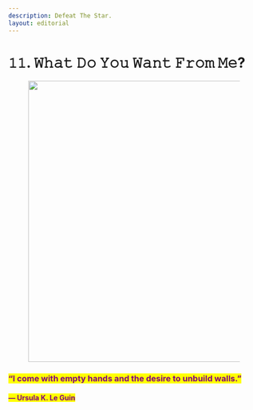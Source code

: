 ```yaml
---
description: Defeat The Star.
layout: editorial
---
```


# 𝟷𝟷. 𝚆𝚑𝚊𝚝 𝙳𝚘 𝚈𝚘𝚞 𝚆𝚊𝚗𝚝 𝙵𝚛𝚘𝚖 𝙼𝚎?

<figure><img src="../../../../../../.gitbook/assets/pexels-btgl-♡-18341085.jpg" alt="" width="563"><figcaption></figcaption></figure>

### <mark style="color:purple;">“I come with empty hands and the desire to unbuild walls.”</mark>&#x20;

#### <mark style="color:purple;">― Ursula K. Le Guin</mark>
